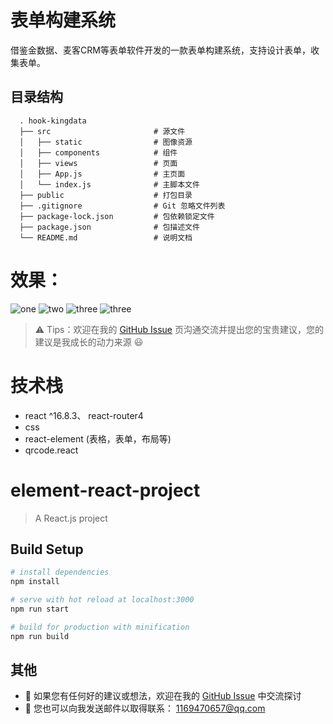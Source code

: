 # 表单构建系统
借鉴金数据、麦客CRM等表单软件开发的一款表单构建系统，支持设计表单，收集表单。
## 目录结构

```
  . hook-kingdata
  ├── src                       # 源文件
  │   ├── static                # 图像资源
  │   ├── components            # 组件
  │   ├── views                 # 页面
  │   ├── App.js                # 主页面
  │   └── index.js              # 主脚本文件
  ├── public                    # 打包目录
  ├── .gitignore                # Git 忽略文件列表
  ├── package-lock.json         # 包依赖锁定文件
  ├── package.json              # 包描述文件
  └── README.md                 # 说明文档

```
# 效果：
![one](https://github.com/bboy-xp/learn-react/blob/master/hook-kingdata/src/static/show/1.png?raw=true)
![two](https://github.com/bboy-xp/learn-react/blob/master/hook-kingdata/src/static/show/2.png?raw=true)
![three](https://github.com/bboy-xp/learn-react/blob/master/hook-kingdata/src/static/show/3.jpg?raw=true)
![three](https://github.com/bboy-xp/learn-react/blob/master/hook-kingdata/src/static/show/4.jpg?raw=true)

> &#x26A0; Tips：欢迎在我的 [GitHub Issue](https://github.com/bboy-xp/learn-react/issues) 页沟通交流并提出您的宝贵建议，您的建议是我成长的动力来源 &#x1F603;

# 技术栈
- react ^16.8.3、 react-router4
- css
- react-element (表格，表单，布局等)
- qrcode.react



# element-react-project

> A React.js project

## Build Setup

``` bash
# install dependencies
npm install

# serve with hot reload at localhost:3000
npm run start

# build for production with minification
npm run build

```

## 其他

  + &#x1F4CD; 如果您有任何好的建议或想法，欢迎在我的 [GitHub Issue](https://github.com/bboy-xp/learn-react/issues) 中交流探讨
  + &#x1F4E7; 您也可以向我发送邮件以取得联系： 1169470657@qq.com